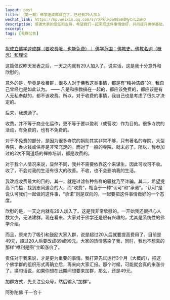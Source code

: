 ```yaml
---
layout: post
title: （第一期）佛学速成群成立了，已经有29人加入
wechat_link: https://mp.weixin.qq.com/s/rXPklkpo08a8dMyCrL2aHQ
description: 感谢大家的信任和支持，希望我们一起来把这件事情做好，共同提升佛学基础，学习专业的佛法。
excerpt: 
tags: [社群公告]
---
```


[拟成立佛学速成群（要收费哦，也能免费）｜ 佛学范围：佛教史、佛教名词（概念）和理论](https://mp.weixin.qq.com/s/L_-cl6m7j9v7yw_YevrPDQ)

这篇倡议昨天发表之后，一天之内就有29人加入了。说实话，这是我十分意外和欣慰的。

意外的是，毕竟是收费群，很多人对于佛教这类事情，都是有“精神洁癖”的，我自己曾经也是如此认为。 —— 凡是和宗教搞在一起的，都应该免费的，都应该是有人无私奉献的，都不该收费。所以，对于收费的事情，我自己也是考虑了很久才决定的。

后来，我想通了。

收费，并不等于商业化运作，更不等于要以盈利（或营收）作为目的。很多寺院的活动，有免费的，也有不免费的。

对于不免费的部分，是因为很多寺院的捐助其实非常不够，只有著名的寺院，大型寺院，香火钱或供养是非常充足的。而对于一般的寺院，就未必了。所以，我参加过的2次不同道场的禅修培训，都是收费的。

对于我个人情况来说，显然不同，我并不需要依靠这个来谋生，因此可收可不收。收了，不会对我的生活有很大的改善。不收，也不会影响我的生活。

我改成收费最大的目的，其一，就是过滤各种各样的骚扰乃至诈骗。其二，希望提高下门槛，找到志同道合的人，而“收费”，相当于一种“认可”和“承诺”。“认可“是说认可我们一起做的这件事，“承诺”则是双向的，一起要把这件事情做好的一个态度。

欣慰的是，一天之内就有29人加入了。这是我非常欣慰的。一开始我还很担心人数太少，无法建群。现在看来，大家对于佛学还是很有兴趣的，尤其是系统性的佛学介绍。

而且，原来为了吸引和鼓励大家入群，说是超过20人后就要提高费用了。目前是49元，超过20人后要改成89或99元。大家的热情感染了我，同时，我也不想真的那样“唯利是图”立即涨价了。

责任对于我来说，才是更为重要的事情。我打算先试运行3个月（大概的），把这个佛学群的组织形式再确立后，再来向大家汇报。那个时候，可能就会真的来涨价了。换句话说，如果你想在此期间想要来加群，那么，还是49元。

加群方式，先关注公众号，然后输入“加群”。

阿弥陀佛
千一合十
